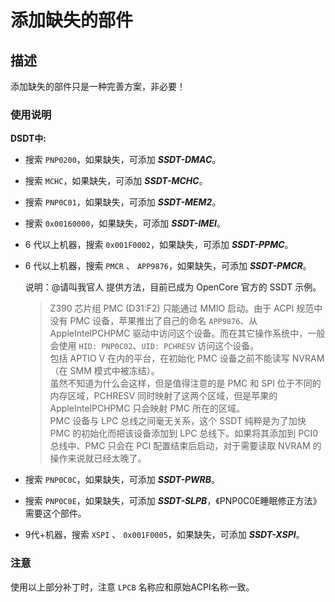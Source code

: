# 添加缺失的部件

## 描述

添加缺失的部件只是一种完善方案，非必要！

### 使用说明

**DSDT中:**

- 搜索 `PNP0200`，如果缺失，可添加 ***SSDT-DMAC***。

- 搜索 `MCHC`，如果缺失，可添加 ***SSDT-MCHC***。

- 搜索 `PNP0C01`，如果缺失，可添加 ***SSDT-MEM2***。

- 搜索 `0x00160000`，如果缺失，可添加 ***SSDT-IMEI***。

- 6 代以上机器，搜索 `0x001F0002`，如果缺失，可添加 ***SSDT-PPMC***。

- 6 代以上机器，搜索 `PMCR` 、 `APP9876`，如果缺失，可添加 ***SSDT-PMCR***。

  说明：@请叫我官人 提供方法，目前已成为 OpenCore 官方的 SSDT 示例。
  > Z390 芯片组 PMC (D31:F2) 只能通过 MMIO 启动。由于 ACPI 规范中没有 PMC 设备，苹果推出了自己的命名 `APP9876`、从 AppleIntelPCHPMC 驱动中访问这个设备。而在其它操作系统中，一般会使用 `HID: PNP0C02`、`UID: PCHRESV` 访问这个设备。  
  > 包括 APTIO V 在内的平台，在初始化 PMC 设备之前不能读写 NVRAM（在 SMM 模式中被冻结）。  
  > 虽然不知道为什么会这样，但是值得注意的是 PMC 和 SPI 位于不同的内存区域，PCHRESV 同时映射了这两个区域，但是苹果的 AppleIntelPCHPMC 只会映射 PMC 所在的区域。  
  > PMC 设备与 LPC 总线之间毫无关系，这个 SSDT 纯粹是为了加快 PMC 的初始化而把该设备添加到 LPC 总线下。如果将其添加到 PCI0 总线中、PMC 只会在 PCI 配置结束后启动，对于需要读取 NVRAM 的操作来说就已经太晚了。

- 搜索 `PNP0C0C`，如果缺失，可添加 ***SSDT-PWRB***。

- 搜索 `PNP0C0E`，如果缺失，可添加 ***SSDT-SLPB***，《PNP0C0E睡眠修正方法》需要这个部件。

- 9代+机器，搜索 `XSPI` 、 `0x001F0005`，如果缺失，可添加 ***SSDT-XSPI***。

### 注意

使用以上部分补丁时，注意 `LPCB` 名称应和原始ACPI名称一致。
